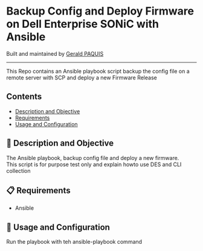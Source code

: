 # Backup Config and Deploy Firmware on Dell Enterprise SONiC with Ansible

Built and maintained by [Gerald PAQUIS](https://github.com/gpaquis) 

--------------------
This Repo contains an Ansible playbook script backup the config file on a remote server with SCP and deploy a new Firmware Release

## Contents

- [Description and Objective](#-description-and-objective)
- [Requirements](#-requirements)
- [Usage and Configuration](#-Usage-and-Configuration)


## 🚀 Description and Objective

The Ansible playbook, backup config file and deploy a new firmware. <br />
This script is for purpose test only and explain howto use DES and CLI collection

## 📋 Requirements
- Ansible 

## 🏁 Usage and Configuration
Run the playbook with teh ansible-playbook command
